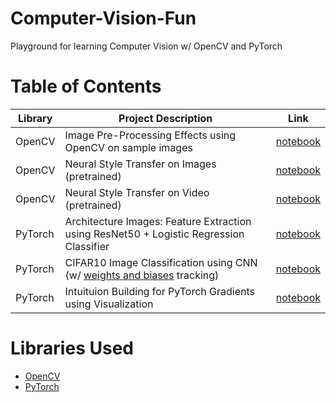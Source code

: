 # Computer-Vision-Fun
Playground for learning Computer Vision w/ OpenCV and PyTorch

# Table of Contents

| Library | Project Description | Link |
|---|---|---|
| OpenCV | Image Pre-Processing Effects using OpenCV on sample images | [notebook](https://github.com/chinmayajoshi/Computer-Vision-Fun/blob/main/opencv/basic_effects_on_sample_image_data.ipynb) |
| OpenCV | Neural Style Transfer on Images (pretrained) | [notebook]((https://github.com/chinmayajoshi/Computer-Vision-Fun/blob/main/opencv/Neural%20Style%20Transfer/neural_style_transfer.ipynb)) |
| OpenCV | Neural Style Transfer on Video (pretrained) | [notebook](https://github.com/chinmayajoshi/Computer-Vision-Fun/blob/main/opencv/Neural%20Style%20Transfer/neural_style_transfer.ipynb) |
| PyTorch | Architecture Images: Feature Extraction using ResNet50 + Logistic Regression Classifier | [notebook](https://github.com/chinmayajoshi/Computer-Vision-Fun/blob/main/pytorch/projects/architecture/Feature_Extraction_using_ResNet50_%2B_Logistic_Regression.ipynb) |
| PyTorch | CIFAR10 Image Classification using CNN (w/ [weights and biases](https://wandb.ai/) tracking) | [notebook](https://github.com/chinmayajoshi/Computer-Vision-Fun/blob/main/pytorch/projects/CIFAR10/CIFAR10_CNN.ipynb) |
| PyTorch | Intuituion Building for PyTorch Gradients using Visualization | [notebook](https://github.com/chinmayajoshi/Computer-Vision-Fun/blob/main/pytorch/basics/gradients.ipynb) |

# Libraries Used
- [OpenCV](https://opencv.org/)
- [PyTorch](https://pytorch.org/)
